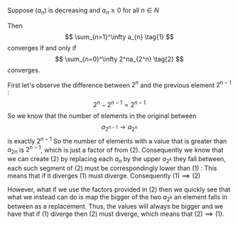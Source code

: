 Suppose $(a_{n})$ is decreasing and $a_{n} \geq 0$ for all $n \in N$

Then 
$$
\sum_{n=1}^\infty a_{n} \tag{1}
$$
converges if and only if
$$
\sum_{n=0}^\infty 2^na_{2^n} \tag{2}
$$
converges.

First let's observe the difference between $2^n$ and the previous element $2^{n-1}$ :
$$
2^n - 2^{n-1} = 2^{n-1}
$$
So we know that the number of elements in the original between 
$$
a_{2^{n-1}} \to a_{2^{n}}
$$
is exactly $2^{n-1}$
So the number of elements with a value that is greater than $a_{2n}$ is $2^{n-1}$, which is just a factor of from (2).
Consequently we know that we can create (2) by replacing each $a_{n}$ by the upper $a_{2^k}$ they fall between, each such segment of (2) must be correspondingly lower than (1) :
This means that if it diverges (1) must diverge. Consequently $(1) \implies (2)$

However, what if we use the factors provided in $(2)$ then we quickly see that what we instead can do is map the bigger of the two $a_{2^k}$ an element falls in between as a replacement.
Thus, the values will always be bigger and we have that if (1) diverge then (2) must diverge, which means that $(2) \implies (1)$.